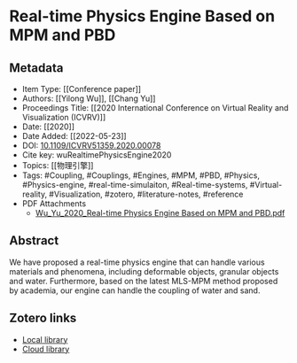 # Real-time Physics Engine Based on MPM and PBD
## Metadata

* Item Type: [[Conference paper]]
* Authors: [[Yilong Wu]], [[Chang Yu]]
* Proceedings Title: [[2020 International Conference on Virtual Reality and Visualization (ICVRV)]]
* Date: [[2020]]
* Date Added: [[2022-05-23]]
* DOI: [10.1109/ICVRV51359.2020.00078](https://doi.org/10.1109/ICVRV51359.2020.00078)
* Cite key: wuRealtimePhysicsEngine2020
* Topics: [[物理引擎]]
* Tags: #Coupling, #Couplings, #Engines, #MPM, #PBD, #Physics, #Physics-engine, #real-time-simulaiton, #Real-time-systems, #Virtual-reality, #Visualization, #zotero, #literature-notes, #reference
* PDF Attachments
	- [Wu_Yu_2020_Real-time Physics Engine Based on MPM and PBD.pdf](zotero://open-pdf/library/items/4ZAVKS37)
## Abstract

We have proposed a real-time physics engine that can handle various materials and phenomena, including deformable objects, granular objects and water. Furthermore, based on the latest MLS-MPM method proposed by academia, our engine can handle the coupling of water and sand.
##  Zotero links
* [Local library](zotero://select/items/1_SD88LS8Y)
* [Cloud library](http://zotero.org/users/8989203/items/SD88LS8Y)